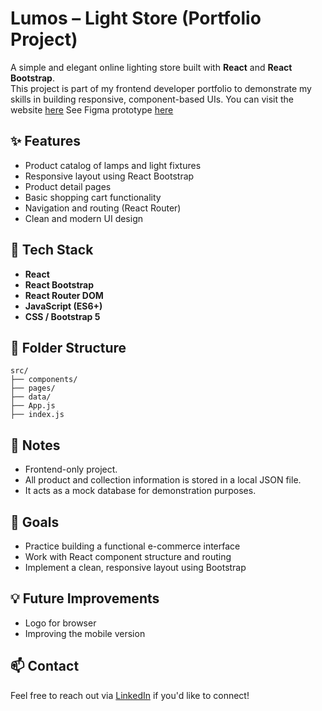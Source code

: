 # Lumos – Light Store (Portfolio Project)

A simple and elegant online lighting store built with **React** and **React Bootstrap**.  
This project is part of my frontend developer portfolio to demonstrate my skills in building responsive, component-based UIs.
You can visit the website [here](https://lumos-shop.onrender.com)
See Figma prototype [here](https://www.figma.com/proto/DCGOOoQtu7mB2CuXVNoSvk/Lumos?page-id=0%3A1&node-id=6-2&p=f&viewport=127%2C61%2C0.22&t=WGOCdKC5SPJOe3ZC-1&scaling=scale-down&content-scaling=fixed&starting-point-node-id=6%3A2) 

## ✨ Features

- Product catalog of lamps and light fixtures
- Responsive layout using React Bootstrap
- Product detail pages
- Basic shopping cart functionality
- Navigation and routing (React Router)
- Clean and modern UI design

## 🔧 Tech Stack

- **React**
- **React Bootstrap**
- **React Router DOM**
- **JavaScript (ES6+)**
- **CSS / Bootstrap 5**

## 📁 Folder Structure
```
src/
├── components/
├── pages/
├── data/
├── App.js
├── index.js
```

## 📝 Notes

- Frontend-only project.
- All product and collection information is stored in a local JSON file.
- It acts as a mock database for demonstration purposes.

## 📌 Goals

- Practice building a functional e-commerce interface
- Work with React component structure and routing
- Implement a clean, responsive layout using Bootstrap

## 💡 Future Improvements

- Logo for browser
- Improving the mobile version

## 📫 Contact

Feel free to reach out via [LinkedIn](www.linkedin.com/in/yevheniia-lukianchykova) if you'd like to connect!
